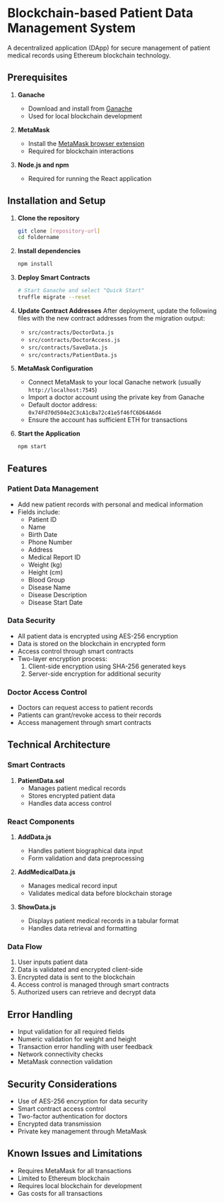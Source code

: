 # Blockchain-based Patient Data Management System

A decentralized application (DApp) for secure management of patient medical records using Ethereum blockchain technology.


## Prerequisites

1. **Ganache**
   - Download and install from [Ganache](https://trufflesuite.com/ganache/)
   - Used for local blockchain development

2. **MetaMask**
   - Install the [MetaMask browser extension](https://metamask.io/)
   - Required for blockchain interactions

3. **Node.js and npm**
   - Required for running the React application

## Installation and Setup

1. **Clone the repository**
   ```bash
   git clone [repository-url]
   cd foldername
   ```

2. **Install dependencies**
   ```bash
   npm install
   ```

3. **Deploy Smart Contracts**
   ```bash
   # Start Ganache and select "Quick Start"
   truffle migrate --reset
   ```

4. **Update Contract Addresses**
   After deployment, update the following files with the new contract addresses from the migration output:
   - `src/contracts/DoctorData.js`
   - `src/contracts/DoctorAccess.js`
   - `src/contracts/SaveData.js`
   - `src/contracts/PatientData.js`

5. **MetaMask Configuration**
   - Connect MetaMask to your local Ganache network (usually `http://localhost:7545`)
   - Import a doctor account using the private key from Ganache
   - Default doctor address: `0x74Fd70d504e2C3cA1cBa72c41e5f46fC6D64A6d4`
   - Ensure the account has sufficient ETH for transactions

6. **Start the Application**
   ```bash
   npm start
   ```

## Features

### Patient Data Management
- Add new patient records with personal and medical information
- Fields include:
  - Patient ID
  - Name
  - Birth Date
  - Phone Number
  - Address
  - Medical Report ID
  - Weight (kg)
  - Height (cm)
  - Blood Group
  - Disease Name
  - Disease Description
  - Disease Start Date

### Data Security
- All patient data is encrypted using AES-256 encryption
- Data is stored on the blockchain in encrypted form
- Access control through smart contracts
- Two-layer encryption process:
  1. Client-side encryption using SHA-256 generated keys
  2. Server-side encryption for additional security

### Doctor Access Control
- Doctors can request access to patient records
- Patients can grant/revoke access to their records
- Access management through smart contracts

## Technical Architecture

### Smart Contracts
1. **PatientData.sol**
   - Manages patient medical records
   - Stores encrypted patient data
   - Handles data access control

### React Components
1. **AddData.js**
   - Handles patient biographical data input
   - Form validation and data preprocessing

2. **AddMedicalData.js**
   - Manages medical record input
   - Validates medical data before blockchain storage

3. **ShowData.js**
   - Displays patient medical records in a tabular format
   - Handles data retrieval and formatting

### Data Flow
1. User inputs patient data
2. Data is validated and encrypted client-side
3. Encrypted data is sent to the blockchain
4. Access control is managed through smart contracts
5. Authorized users can retrieve and decrypt data

## Error Handling
- Input validation for all required fields
- Numeric validation for weight and height
- Transaction error handling with user feedback
- Network connectivity checks
- MetaMask connection validation

## Security Considerations
- Use of AES-256 encryption for data security
- Smart contract access control
- Two-factor authentication for doctors
- Encrypted data transmission
- Private key management through MetaMask

## Known Issues and Limitations
- Requires MetaMask for all transactions
- Limited to Ethereum blockchain
- Requires local blockchain for development
- Gas costs for all transactions


